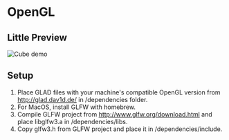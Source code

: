 # OpenGL

## Little Preview

![Cube demo](assets/cube-demo.gif)

## Setup

1. Place GLAD files with your machine's compatible OpenGL version from http://glad.dav1d.de/ in /dependencies folder.
2. For MacOS, install GLFW with homebrew.
3. Compile GLFW project from http://www.glfw.org/download.html and place libglfw3.a in /dependencies/libs.
4. Copy glfw3.h from GLFW project and place it in /dependencies/include.
